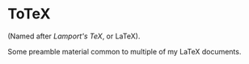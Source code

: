 # ToTeX

(Named after _Lamport's TeX_, or LaTeX).

Some preamble material common to multiple of my LaTeX documents.
